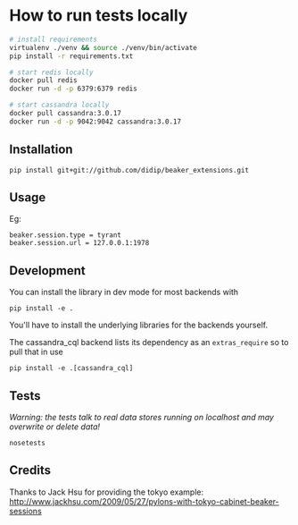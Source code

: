# How to run tests locally

```bash
# install requirements
virtualenv ./venv && source ./venv/bin/activate
pip install -r requirements.txt

# start redis locally
docker pull redis
docker run -d -p 6379:6379 redis

# start cassandra locally
docker pull cassandra:3.0.17
docker run -d -p 9042:9042 cassandra:3.0.17
```

## Installation

```
pip install git+git://github.com/didip/beaker_extensions.git
```

## Usage

Eg:
```
beaker.session.type = tyrant
beaker.session.url = 127.0.0.1:1978
```

## Development

You can install the library in dev mode for most backends with
```
pip install -e .
```
You'll have to install the underlying libraries for the backends yourself.

The cassandra_cql backend lists its dependency as an `extras_require` so to pull that in use
```
pip install -e .[cassandra_cql]
```

## Tests

*Warning: the tests talk to real data stores running on localhost and may overwrite or delete data!*

```
nosetests
```

## Credits

Thanks to Jack Hsu for providing the tokyo example:
http://www.jackhsu.com/2009/05/27/pylons-with-tokyo-cabinet-beaker-sessions

